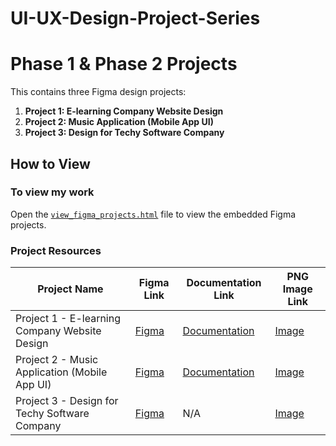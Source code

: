 # UI-UX-Design-Project-Series
# Phase 1 & Phase 2 Projects

This contains three Figma design projects:

1. **Project 1: E-learning Company Website Design**
2. **Project 2: Music Application (Mobile App UI)**
3. **Project 3: Design for Techy Software Company**

## How to View

### To view my work

 Open the [`view_figma_projects.html`](https://raw.githack.com/Pushti-shah1/UI-UX-Design-Project-Series/main/view_figma_projects.html) file to view the embedded Figma projects. 

 ### Project Resources

| Project Name  | Figma Link | Documentation Link | PNG Image Link |
|---------------|------------|--------------------|----------------|
| Project 1 - E-learning Company Website Design     | [Figma](https://www.figma.com/design/jPKcGboMJ6AdhiPIflSto8/E-learning-website?node-id=0-1&t=NPJjVpe1q5EJrU0Y-1) | [Documentation](https://github.com/Pushti-Shah1/UI-UX-Design-Project-Series/blob/main/Project%201%20-%20E-learning%20Company%20Website%20Design/E-learning%20Company%20Website%20Design.pdf) | [Image](https://github.com/Pushti-Shah1/UI-UX-Design-Project-Series/blob/main/Project%201%20-%20E-learning%20Company%20Website%20Design/E-learning%20website.png) |
| Project 2 - Music Application (Mobile App UI)     | [Figma](https://www.figma.com/design/sOQi6Qbp03r0rmSVsltIRB/music-app-UI?node-id=0-1&t=xhLRB7TTQhrOPbrY-1) | [Documentation](https://github.com/Pushti-Shah1/UI-UX-Design-Project-Series/blob/main/Project%202%20-%20Music%20Application%20(Mobile%20App%20UI)/Music%20Application%20(Mobile%20App%20UI).pdf) | [Image](https://github.com/Pushti-Shah1/UI-UX-Design-Project-Series/blob/main/Project%202%20-%20Music%20Application%20(Mobile%20App%20UI)/Music%20app%20UI.png) |
| Project 3 - Design for Techy Software Company     | [Figma](https://www.figma.com/design/X4IcZGJwx7fbUs02IX3Bqn/Techy-Software-Company?t=wWuZc8B6RSrjRGQn-1) | N/A | [Image](https://github.com/Pushti-Shah1/UI-UX-Design-Project-Series/blob/main/Project%203%20-%20Design%20for%20Techy%20Software%20Company/Techy%20Software%20Company.png) |
